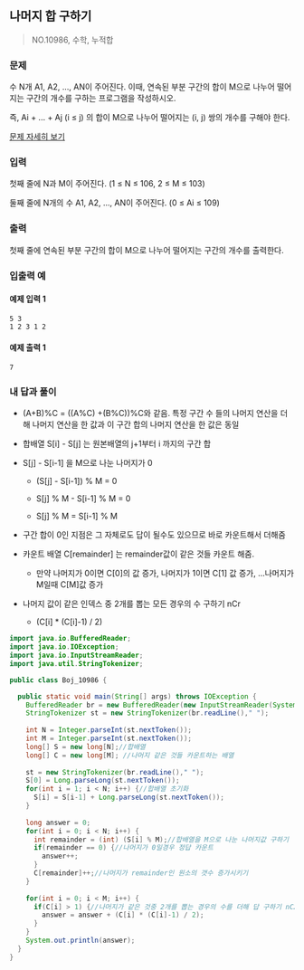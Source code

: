 ## 나머지 합 구하기

> NO.10986, 수학, 누적합



### 문제  

수 N개 A1, A2, ..., AN이 주어진다. 이때, 연속된 부분 구간의 합이 M으로 나누어 떨어지는 구간의 개수를 구하는 프로그램을 작성하시오.

즉, Ai + ... + Aj (i ≤ j) 의 합이 M으로 나누어 떨어지는 (i, j) 쌍의 개수를 구해야 한다.

[문제 자세히 보기](https://www.acmicpc.net/problem/10986)

### 입력

첫째 줄에 N과 M이 주어진다. (1 ≤ N ≤ 106, 2 ≤ M ≤ 103)

둘째 줄에 N개의 수 A1, A2, ..., AN이 주어진다. (0 ≤ Ai ≤ 109)

### 출력

첫째 줄에 연속된 부분 구간의 합이 M으로 나누어 떨어지는 구간의 개수를 출력한다.

### 입출력 예 

#### 예제 입력 1

```
5 3
1 2 3 1 2
```

#### 예제 출력 1

```
7
```

### 내 답과 풀이

- (A+B)%C = ((A%C) +(B%C))%C와 같음. 특정 구간 수 들의 나머지 연산을 더해 나머지 연산을 한 값과 이 구간 합의 나머지 연산을 한 값은 동일
- 합배열 S\[i] - S\[j] 는 원본배열의 j+1부터 i 까지의 구간 합
- S[j] - S[i-1]  을 M으로 나눈 나머지가 0
  - (S[j] - S[i-1]) % M = 0
  
  - S[j] % M - S[i-1] % M = 0
  
  - S[j] % M = S[i-1] % M
  
- 구간 합이 0인 지점은 그 자체로도 답이 될수도 있으므로 바로 카운트해서 더해줌
- 카운트 배열 C[remainder] 는 remainder값이 같은 것들 카운트 해줌.
  - 만약 나머지가 0이면 C[0]의 값 증가, 나머지가 1이면 C[1] 값 증가, ...나머지가 M일때 C[M]값 증가
  
- 나머지 값이 같은 인덱스 중 2개를 뽑는 모든 경우의 수 구하기 nCr
  - (C[i] * (C[i]-1) / 2)



```java
import java.io.BufferedReader;
import java.io.IOException;
import java.io.InputStreamReader;
import java.util.StringTokenizer;

public class Boj_10986 {

  public static void main(String[] args) throws IOException {
    BufferedReader br = new BufferedReader(new InputStreamReader(System.in));
    StringTokenizer st = new StringTokenizer(br.readLine()," ");
    
    int N = Integer.parseInt(st.nextToken());
    int M = Integer.parseInt(st.nextToken());
    long[] S = new long[N];//합배열
    long[] C = new long[M]; //나머지 같은 것들 카운트하는 배열
    
    st = new StringTokenizer(br.readLine()," ");
    S[0] = Long.parseLong(st.nextToken());
    for(int i = 1; i < N; i++) {//합배열 초기화
      S[i] = S[i-1] + Long.parseLong(st.nextToken());
    }
    
    long answer = 0;
    for(int i = 0; i < N; i++) {
      int remainder = (int) (S[i] % M);//합배열을 M으로 나눈 나머지값 구하기
      if(remainder == 0) {//나머지가 0일경우 정답 카운트
        answer++;
      }
      C[remainder]++;//나머지가 remainder인 원소의 갯수 증가시키기
    }
    
    for(int i = 0; i < M; i++) {
      if(C[i] > 1) {//나머지가 같은 것중 2개를 뽑는 경우의 수를 더해 답 구하기 nC2
        answer = answer + (C[i] * (C[i]-1) / 2);
      }
    }
    System.out.println(answer);
  }
}
```

